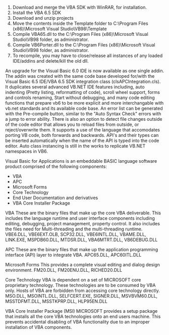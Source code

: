 1. Download and merge the VBA SDK with WinRAR, for installation.
2. Install the VBA 6.5 SDK
3. Download and unzip projects
4. Move the contents inside the Template folder to C:\Program Files (x86)\Microsoft Visual Studio\VB98\Template
5. Compile VBA65.dll to the C:\Program Files (x86)\Microsoft Visual Studio\VB98 folder, as administrator.
6. Compile VB6Porter.dll to the C:\Program Files (x86)\Microsoft Visual Studio\VB98 folder, as administrator.
7. To recompile, you may have to close/release all instances of any loaded IDE/addins and delete/kill the old dll.

An upgrade for the Visual Basic 6.0 IDE is now available as one single addin.  The addin was created with the same code base developed for/with the Visual Basic 6.5 IDE/VBA 6.5 SDK integration class (clsAPCIntegration.cls).  It duplicates several advanced VB.NET IDE features including, auto indenting (Pretty listing, reformatting of code), scroll wheel support, forms and controls renaming, Start without debugging, and many code editing functions that prepare vb6 to be more explicit and more interchangable with vb.net standards and its available code base.  An error list can be generated with the Pre-compile button, similar to the "Auto Syntax Check" errors with a jump to error ability.  There is also an option to detect file changes outside of the code editor that allows you to reload files from outside, or reject/overwrite them.  It supports a use of the language that accomodates porting VB code, both forwards and backwards. API's and their types can be inserted automatically when the name of the API is typed into the code editor.  Auto class instancing is still in the works to replicate VB.NET namespaces in VB6.

 Visual Basic for Applications is an embeddable BASIC language software product comprised of the following components:
 * VBA
 * APC
 * Microsoft Forms
 * Core Technology   
 * End User Documentation and derivatives
 * VBA Core Installer Package

VBA 
These are the binary files that make up the core VBA deliverable.  This includes the language runtime and user interface components including editing, debugging, project management, property control. It also includes the files need for Multi-threading and the multi-threading runtime. 
VBE6.DLL, VBE6EXT.OLB, SCP32.DLL, VBE6INTL.DLL, VBAME.DLL, LINK.EXE, MSPDB60.DLL, MTDSR.DLL, VBA6MTRT.DLL, VB6DEBUG.DLL 
  
APC 
These are the binary files that make up the application programming interface (API) layer to integrate VBA.
APC65.DLL, APC60ITL.DLL 

Microsoft Forms
This provides a complete visual editing and dialog design environment. 
FM20.DLL, FM20ENU.DLL, RICHED20.DLL

Core Technology
VBA is dependent on a set of MICROSOFT core proprietary technology.  These technologies are to be consumed by VBA only.  Hosts of VBA are forbidden from accessing core technology directly. 
MSO.DLL, MSOINTL.DLL, SELFCERT.EXE, SIGNER.DLL, MSVBVM60.DLL, MSSTDFMT.DLL, MSSTKPRP.DLL, HLP95EN.DLL    

VBA Core Installer Package (MSI)
MICROSOFT provides a setup package that installs all the core VBA technologies onto an end users machine.  This prevents accidental disabling of VBA functionality due to an improper installation of VBA components. 

